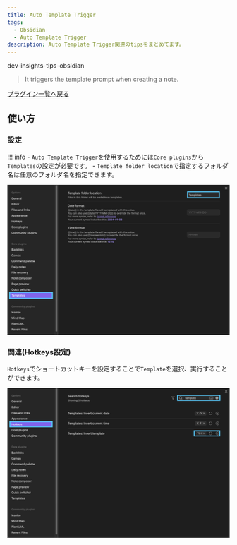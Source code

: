 ```yaml
---
title: Auto Template Trigger
tags:
  - Obsidian
  - Auto Template Trigger
description: Auto Template Trigger関連のtipsをまとめてます。
---
```

dev-insights-tips-obsidian
> It triggers the template prompt when creating a note.

[プラグイン一覧へ戻る](../index.md#プラグインの追加)

## 使い方

### 設定

!!! info
    - `Auto Template Trigger`を使用するためには`Core plugins`から`Templates`の設定が必要です。
    - `Template folder location`で指定するフォルダ名は任意のフォルダ名を指定できます。

![setting](../images/Seting_for_Obsidian_Core-plugins_Templates.png)

### 関連(Hotkeys設定)

`Hotkeys`でショートカットキーを設定することで`Template`を選択、実行することができます。

![setting](../images/Setting_for_Obsidian_Options_Hotkeys_Template.png)
